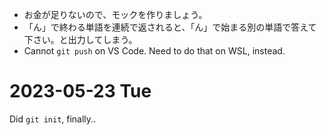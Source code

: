 - お金が足りないので、モックを作りましょう。
- 「ん」で終わる単語を連続で返されると、「ん」で始まる別の単語で答えて下さい。と出力してしまう。
- Cannot `git push` on VS Code. Need to do that on WSL, instead.

# 2023-05-23 Tue
Did `git init`, finally..
